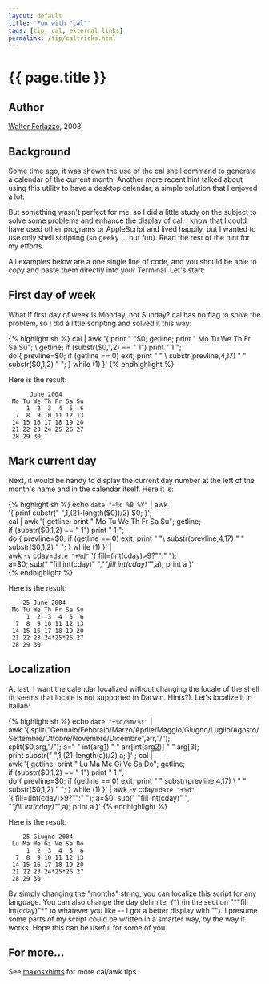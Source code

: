```yaml
---
layout: default
title: 'Fun with "cal"'
tags: [tip, cal, external_links]
permalink: /tip/caltricks.html
---
```


# {{ page.title }}

## Author

[Walter Ferlazzo][1], 2003.

## Background

Some time ago, it was shown the use of the cal shell command to generate
a calendar of the current month. Another more recent hint talked about
using  this utility to have a desktop calendar, a simple solution that
I enjoyed a lot.

But something wasn't perfect for me, so I did a little study on the
subject to solve some problems and enhance the display of cal. I know
that I could have used other programs or AppleScript and lived happily,
but I wanted to use only shell scripting (so geeky ... but fun). Read
the rest of the hint for my efforts.

All examples below are a one single line of code, and you should be able
to copy and paste them directly into your Terminal. Let's start:

## First day of week

What if first day of week is Monday, not Sunday? cal has no flag to
solve the problem, so I did a little scripting and solved it this way:

{% highlight sh %}
cal | awk '{ print " "$0; getline; print " Mo Tu We Th Fr Sa Su"; \
getline; if (substr($0,1,2) == " 1") print "                    1 "; \
do { prevline=$0; if (getline == 0) exit; print " " \
substr(prevline,4,17) " " substr($0,1,2) " "; } while (1) }'
{% endhighlight %}

Here is the result:

	      June 2004
	 Mo Tu We Th Fr Sa Su
	     1  2  3  4  5  6 
	  7  8  9 10 11 12 13 
	 14 15 16 17 18 19 20 
	 21 22 23 24 25 26 27 
	 28 29 30  

## Mark current day

Next, it would be handy to display the current day number at the left
of the month's name and in the calendar itself. Here it is:

{% highlight sh %}
echo `date "+%d %B %Y"` | awk \
'{ print substr("          ",1,(21-length($0))/2) $0; }'; \
cal | awk '{ getline; print " Mo Tu We Th Fr Sa Su"; getline; \
if (substr($0,1,2) == " 1")  print "                    1 "; \
do { prevline=$0; if (getline == 0) exit; print " "\
substr(prevline,4,17) " " substr($0,1,2) " "; } while (1) }' | \
awk -v cday=`date "+%d"` '{ fill=(int(cday)>9?"":" ");    \
a=$0; sub(" "fill int(cday)" ","*"fill int(cday)"*",a); print  a }'\
{% endhighlight %}

Here is the result:

	    25 June 2004
	 Mo Tu We Th Fr Sa Su
	     1  2  3  4  5  6 
	  7  8  9 10 11 12 13 
	 14 15 16 17 18 19 20 
	 21 22 23 24*25*26 27 
	 28 29 30  

## Localization

At last, I want the calendar localized without changing the locale of the
shell (it seems that locale is not supported in Darwin. Hints?). Let's
localize it in Italian:

{% highlight sh %}
echo `date "+%d/%m/%Y"` | \
awk '{ split("Gennaio/Febbraio/Marzo/Aprile/Maggio/Giugno/Luglio/Agosto/\
Settembre/Ottobre/Novembre/Dicembre",arr,"/"); \
split($0,arg,"/"); a=" " int(arg[1]) " " arr[int(arg[2])] " " arg[3]; \
print substr("          ",1,(21-length(a))/2) a; }' ; cal | \
awk '{ getline; print " Lu Ma Me Gi Ve Sa Do"; getline; \
if (substr($0,1,2) == " 1")  print "                    1 "; \
do { prevline=$0; if (getline == 0) exit; print " " substr(prevline,4,17) \
" " substr($0,1,2) " "; } while (1) }' | awk -v cday=`date "+%d"` \
'{ fill=(int(cday)>9?"":" ");     a=$0; sub(" "fill int(cday)" ",\
"*"fill int(cday)"*",a); print  a }'
{% endhighlight %}

Here is the result:

	    25 Giugno 2004
	 Lu Ma Me Gi Ve Sa Do
	     1  2  3  4  5  6 
	  7  8  9 10 11 12 13 
	 14 15 16 17 18 19 20 
	 21 22 23 24*25*26 27 
	 28 29 30  

By simply changing the "months" string, you can localize this script for
any language. You can also change the day delimiter (\*) (in the section
"\*"fill int(cday)"\*" to whatever you like -- I got a better display with
""). I presume some parts of my script could be written in a smarter way,
by the way it works. Hope this can be useful for some of you.

## For more...

See [maxosxhints][2] for more cal/awk tips.

[1]: http://www.jaw.it/
[2]: http://www.macosxhints.com/users.php?mode=profile&uid=1005884
